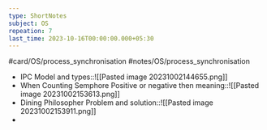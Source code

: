 ```yaml
---
type: ShortNotes
subject: OS
repeation: 7
last_time: 2023-10-16T00:00:00.000+05:30
---
```

#card/OS/process_synchronisation
#notes/OS/process_synchronisation
- IPC  Model and types::![[Pasted image 20231002144655.png]] <!--SR:!2023-11-02,8,250-->
- When Counting Semphore Positive or negative then meaning::![[Pasted image 20231002153613.png]] <!--SR:!2023-11-07,13,270-->
- Dining Philosopher Problem and solution::![[Pasted image 20231002153911.png]] <!--SR:!2023-11-08,14,290-->
- 
